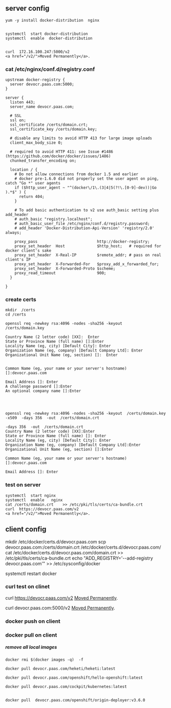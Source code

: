 ## server  config

```
yum -y install docker-distribution  nginx


systemctl  start docker-distribution
systemctl  enable  docker-distribution


curl  172.16.100.247:5000/v2
<a href="/v2/">Moved Permanently</a>.
```




###  cat /etc/nginx/conf.d/registry.conf
```
upstream docker-registry {  
  server devocr.paas.com:5000;  
}  

server {  
  listen 443;  
  server_name devocr.paas.com;  

  # SSL  
  ssl on;  
  ssl_certificate /certs/domain.crt;  
  ssl_certificate_key /certs/domain.key;  

  # disable any limits to avoid HTTP 413 for large image uploads  
  client_max_body_size 0;  

  # required to avoid HTTP 411: see Issue #1486 (https://github.com/docker/docker/issues/1486)  
  chunked_transfer_encoding on;  

  location / {  
    # Do not allow connections from docker 1.5 and earlier  
    # docker pre-1.6.0 did not properly set the user agent on ping, catch "Go *" user agents  
    if ($http_user_agent ~ "^(docker\/1\.(3|4|5(?!\.[0-9]-dev))|Go ).*$" ) {  
      return 404;  
    }  

    # To add basic authentication to v2 use auth_basic setting plus add_header  
    # auth_basic "registry.localhost";  
    # auth_basic_user_file /etc/nginx/conf.d/registry.password;  
    # add_header 'Docker-Distribution-Api-Version' 'registry/2.0' always;  

    proxy_pass                          http://docker-registry;
    proxy_set_header  Host              $http_host;   # required for docker client's sake  
    proxy_set_header  X-Real-IP         $remote_addr; # pass on real client's IP  
    proxy_set_header  X-Forwarded-For   $proxy_add_x_forwarded_for;  
    proxy_set_header  X-Forwarded-Proto $scheme;  
    proxy_read_timeout                  900;  
  }  

}  

```





### create certs 

```
mkdir  /certs
cd /certs

openssl req -newkey rsa:4096 -nodes -sha256 -keyout   /certs/domain.key

Country Name (2 letter code) [XX]:  Enter
State or Province Name (full name) []:Enter
Locality Name (eg, city) [Default City]: Enter
Organization Name (eg, company) [Default Company Ltd]: Enter
Organizational Unit Name (eg, section) []:  Enter


Common Name (eg, your name or your server's hostname) []:devocr.paas.com

Email Address []: Enter
A challenge password []:Enter
An optional company name []:Enter




openssl req -newkey rsa:4096 -nodes -sha256 -keyout  /certs/domain.key   -x509  -days 356  -out  /certs/domain.crt

-days 356  -out  /certs/domain.crt
Country Name (2 letter code) [XX]:Enter
State or Province Name (full name) []: Enter
Locality Name (eg, city) [Default City]: Enter
Organization Name (eg, company) [Default Company Ltd]:Enter
Organizational Unit Name (eg, section) []:Enter

Common Name (eg, your name or your server's hostname) []:devocr.paas.com

Email Address []: Enter
```

###  test  on  server
```
systemctl  start nginx
systemctl  enable   nginx
cat /certs/domain.crt    >> /etc/pki/tls/certs/ca-bundle.crt
curl  https://devocr.paas.com/v2
<a href="/v2/">Moved Permanently</a>.

```




## client  config

mkdir  /etc/docker/certs.d/devocr.paas.com
scp devocr.paas.com:/certs/domain.crt   /etc/docker/certs.d/devocr.paas.com/
cat /etc/docker/certs.d/devocr.paas.com/domain.crt    >> /etc/pki/tls/certs/ca-bundle.crt
echo "ADD_REGISTRY='--add-registry devocr.paas.com'"   >> /etc/sysconfig/docker



systemctl  restart docker

### curl test on clinet
curl  https://devocr.paas.com/v2
<a href="/v2/">Moved Permanently</a>.


curl  devocr.paas.com:5000/v2
<a href="/v2/">Moved Permanently</a>.


###  docker  push  on  client



###  docker  pull  on  client

##### remove  all  local  images

```
docker rmi $(docker images -q)  -f

```


```
docker pull devocr.paas.com/heketi/heketi:latest

docker pull devocr.paas.com/openshift/hello-openshift:latest

docker pull devocr.paas.com/cockpit/kubernetes:latest


docker pull  devocr.paas.com/openshift/origin-deployer:v3.6.0

```













